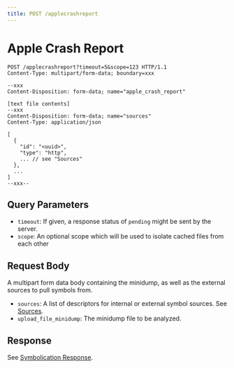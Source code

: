 ```yaml
---
title: POST /applecrashreport
---
```


# Apple Crash Report

```http
POST /applecrashreport?timeout=5&scope=123 HTTP/1.1
Content-Type: multipart/form-data; boundary=xxx

--xxx
Content-Disposition: form-data; name="apple_crash_report"

[text file contents]
--xxx
Content-Disposition: form-data; name="sources"
Content-Type: application/json

[
  {
    "id": "<uuid>",
    "type": "http",
    ... // see "Sources"
  },
  ...
]
--xxx--
```

## Query Parameters

- `timeout`: If given, a response status of `pending` might be sent by the
  server.
- `scope`: An optional scope which will be used to isolate cached files from
  each other

## Request Body

A multipart form data body containing the minidump, as well as the external
sources to pull symbols from.

- `sources`: A list of descriptors for internal or external symbol sources. See
  [Sources](overview.md).
- `upload_file_minidump`: The minidump file to be analyzed.

## Response

See [Symbolication Response](response.md).
